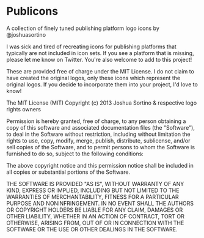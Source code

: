 Publicons
=========

A collection of finely tuned publishing platform logo icons by @joshuasortino

I was sick and tired of recreating icons for publishing platforms that typically are not included in icon sets. If you see a platform that is missing, please let me know on Twitter. You're also welcome to add to this project!

These are provided free of charge under the MIT License. I do not claim to have created the original logos, only these icons which represent the original logos. If you decide to incorporate them into your project, I'd love to know!

The MIT License (MIT)
Copyright (c) 2013 Joshua Sortino & respective logo rights owners

Permission is hereby granted, free of charge, to any person obtaining a copy of this software and associated documentation files (the "Software"), to deal in the Software without restriction, including without limitation the rights to use, copy, modify, merge, publish, distribute, sublicense, and/or sell copies of the Software, and to permit persons to whom the Software is furnished to do so, subject to the following conditions:

The above copyright notice and this permission notice shall be included in all copies or substantial portions of the Software.

THE SOFTWARE IS PROVIDED "AS IS", WITHOUT WARRANTY OF ANY KIND, EXPRESS OR IMPLIED, INCLUDING BUT NOT LIMITED TO THE WARRANTIES OF MERCHANTABILITY, FITNESS FOR A PARTICULAR PURPOSE AND NONINFRINGEMENT. IN NO EVENT SHALL THE AUTHORS OR COPYRIGHT HOLDERS BE LIABLE FOR ANY CLAIM, DAMAGES OR OTHER LIABILITY, WHETHER IN AN ACTION OF CONTRACT, TORT OR OTHERWISE, ARISING FROM, OUT OF OR IN CONNECTION WITH THE SOFTWARE OR THE USE OR OTHER DEALINGS IN THE SOFTWARE.
